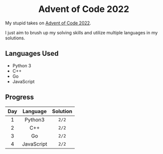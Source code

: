 <div align="center">

# Advent of Code 2022
</div>

My stupid takes on [Advent of Code 2022](https://adventofcode.com/2022).

I just aim to brush up my solving skills and utilize multiple languages in my solutions.

## Languages Used
- Python 3
- C++
- Go
- JavaScript

## Progress

|  Day  |  Language  | Solution |
| :---: | :--------: | :------: |
|   1   |  Python3   |  `2/2`   |
|   2   |    C++     |  `2/2`   |
|   3   |     Go     |  `2/2`   |
|   4   | JavaScript |  `2/2`   |
